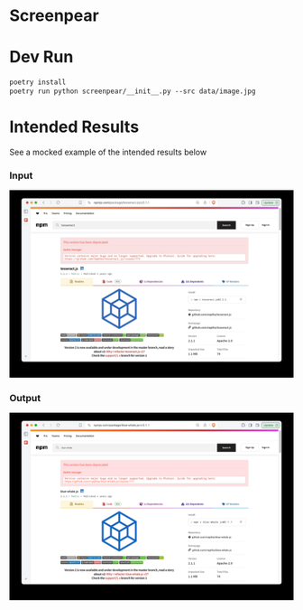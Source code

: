 # Screenpear

# Dev Run
```shell
poetry install
poetry run python screenpear/__init__.py --src data/image.jpg
```

# Intended Results
See a mocked example of the intended results below
### Input
![npmjs-01-input.jpg](data/example/mock/npmjs-01-input.jpg)

### Output
![npmjs-01-output.png](data/example/mock/npmjs-01-output.png)
